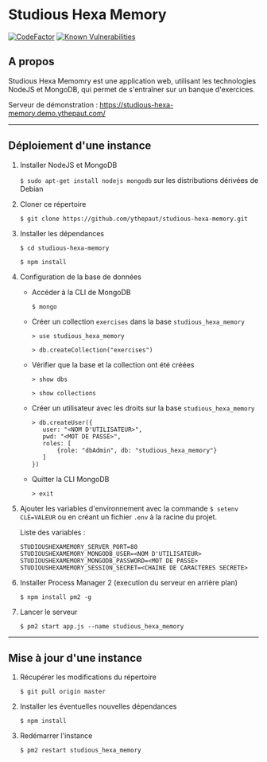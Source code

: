 # Studious Hexa Memory

[![CodeFactor](https://www.codefactor.io/repository/github/ythepaut/studious-hexa-memory/badge/master)](https://www.codefactor.io/repository/github/ythepaut/studious-hexa-memory/overview/master)
[![Known Vulnerabilities](https://snyk.io/test/github/ythepaut/studious-hexa-memory/badge.svg?targetFile=package.json)](https://snyk.io/test/github/ythepaut/studious-hexa-memory?targetFile=package.json)

## A propos

Studious Hexa Memomry est une application web, utilisant les technologies NodeJS et MongoDB,
qui permet de s'entraîner sur un banque d'exercices.

Serveur de démonstration : https://studious-hexa-memory.demo.ythepaut.com/

***

## Déploiement d'une instance

1. Installer NodeJS et MongoDB
   
   ```$ sudo apt-get install nodejs mongodb``` sur les distributions dérivées de Debian

2. Cloner ce répertoire

   ```$ git clone https://github.com/ythepaut/studious-hexa-memory.git```

3. Installer les dépendances
   
   ```$ cd studious-hexa-memory```
   
   ```$ npm install```

4. Configuration de la base de données

   * Accéder à la CLI de MongoDB 
     
     `$ mongo`

   * Créer un collection `exercises` dans la base `studious_hexa_memory`

     `> use studious_hexa_memory`
     
     `> db.createCollection("exercises")`
     
   * Vérifier que la base et la collection ont été créées

     `> show dbs`

     `> show collections`

   * Créer un utilisateur avec les droits sur la base `studious_hexa_memory`

     ```
     > db.createUser({
        user: "<NOM D'UTILISATEUR>",
        pwd: "<MOT DE PASSE>",
        roles: [
            {role: "dbAdmin", db: "studious_hexa_memory"}
        ]
     })
     ```
     
   * Quitter la CLI MongoDB
    
     `> exit`
    

5. Ajouter les variables d'environnement avec la commande `$ setenv CLÉ=VALEUR`
   ou en créant un fichier `.env` à la racine du projet.
   
   Liste des variables :
   ```
   STUDIOUSHEXAMEMORY_SERVER_PORT=80
   STUDIOUSHEXAMEMORY_MONGODB_USER=<NOM D'UTILISATEUR>
   STUDIOUSHEXAMEMORY_MONGODB_PASSWORD=<MOT DE PASSE>
   STUDIOUSHEXAMEMORY_SESSION_SECRET=<CHAINE DE CARACTERES SECRETE>
   ```

6. Installer Process Manager 2 (execution du serveur en arrière plan)

   ```$ npm install pm2 -g```

7. Lancer le serveur

   ```$ pm2 start app.js --name studious_hexa_memory```

***

## Mise à jour d'une instance

1. Récupérer les modifications du répertoire

   ```$ git pull origin master```

2. Installer les éventuelles nouvelles dépendances

   ```$ npm install```

3. Redémarrer l'instance

   ```$ pm2 restart studious_hexa_memory```
